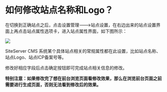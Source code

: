 # 如何修改站点名称和Logo？

在切换到正确站点之后，点击设置管理--->站点设置，在右边出来的站点设置界面上再点击站点属性选项卡，进入站点属性界面，如下图所示：

![](/assets/220.jpg)

SiteServer CMS 系统某个具体站点相关的常规属性都在此设置，比如站点名称、站点Logo、站点ICP备案号等。

修改好相应字段后点击确定按钮即可完成站点相关信息的修改。 

**特别注意：如果修改完了想在前台浏览页面看修改效果，那么在浏览前台页面之前需要进行生成页面，否则无法看到修改后的效果。**
